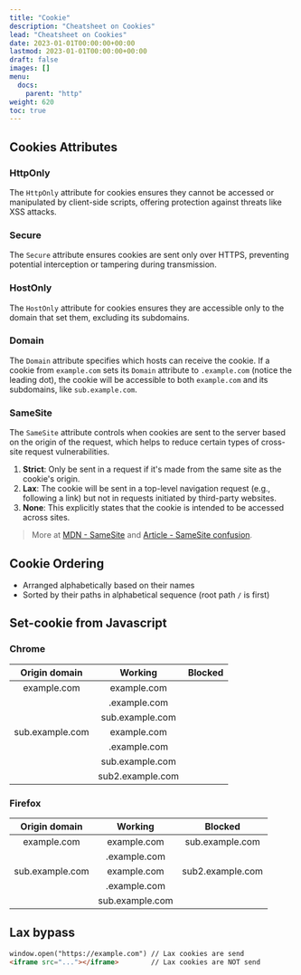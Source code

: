 ```yaml
---
title: "Cookie"
description: "Cheatsheet on Cookies"
lead: "Cheatsheet on Cookies"
date: 2023-01-01T00:00:00+00:00
lastmod: 2023-01-01T00:00:00+00:00
draft: false
images: []
menu:
  docs:
    parent: "http"
weight: 620
toc: true
---
```


## Cookies Attributes

### HttpOnly

The `HttpOnly` attribute for cookies ensures they cannot be accessed or manipulated by client-side scripts, offering protection against threats like XSS attacks.

### Secure

The `Secure` attribute ensures cookies are sent only over HTTPS, preventing potential interception or tampering during transmission.

### HostOnly

The `HostOnly` attribute for cookies ensures they are accessible only to the domain that set them, excluding its subdomains.

### Domain

The `Domain` attribute specifies which hosts can receive the cookie. If a cookie from `example.com` sets its `Domain` attribute to `.example.com` (notice the leading dot), the cookie will be accessible to both `example.com` and its subdomains, like `sub.example.com`.

### SameSite

The `SameSite` attribute controls when cookies are sent to the server based on the origin of the request, which helps to reduce certain types of cross-site request vulnerabilities.

1. **Strict**: Only be sent in a request if it's made from the same site as the cookie's origin.
2. **Lax**: The cookie will be sent in a top-level navigation request (e.g., following a link) but not in requests initiated by third-party websites.
3. **None**: This explicitly states that the cookie is intended to be accessed across sites.

> More at [MDN - SameSite](https://developer.mozilla.org/en-US/docs/Web/HTTP/Headers/Set-Cookie#samesitesamesite-value) and [Article - SameSite confusion](https://jub0bs.com/posts/2021-01-29-great-samesite-confusion/).

## Cookie Ordering

- Arranged alphabetically based on their names
- Sorted by their paths in alphabetical sequence (root path `/` is first)

## Set-cookie from Javascript

### Chrome

| Origin domain   | Working           | Blocked           |
|:---------------:|:-----------------:|:-----------------:|
| example.com     | example.com       |                   |
|                 | .example.com      |                   |
|                 | sub.example.com   |                   |
| sub.example.com | example.com       |                   |
|                 | .example.com      |                   |
|                 | sub.example.com   |                   |
|                 | sub2.example.com  |                   |

### Firefox

| Origin domain   | Working          | Blocked           |
|:---------------:|:----------------:|:-----------------:|
| example.com     | example.com      | sub.example.com   |
|                 | .example.com     |                   |
| sub.example.com | example.com      | sub2.example.com  |
|                 | .example.com     |                   |
|                 | sub.example.com  |                   |

## Lax bypass

```html
window.open("https://example.com") // Lax cookies are send
<iframe src="..."></iframe>        // Lax cookies are NOT send
```